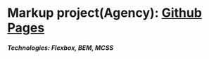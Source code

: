 # Markup project(Agency): [Github Pages](https://mr-sychevskyi.github.io/markup-project-agency/src/index.html)
##### Technologies: Flexbox, BEM, MCSS
